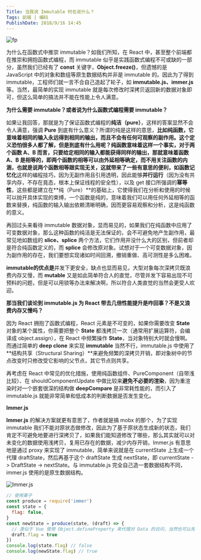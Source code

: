 ```yaml
---
Title: 当我说 Immutable 时在说什么？ 
Tags: 前端 | 编码
PublishDate: 2018/9/16 14:45
---
```


![fp](http://wx1.sinaimg.cn/large/007113CZgy1fvbdu2m0dnj30lc0aa3yq.jpg)

为什么在函数式中推崇 immutable？如我们所知，在 React 中，甚至整个前端都在推崇和拥抱函数式编程，而 immutable 似乎是实践函数式编程不可或缺的一部分，虽然我们已经有了 **const** 关键字，**Object.freeze()**，但遗憾的是 JavaScript 中的对象和数组等原生数据结构并非是 immutable 的。因此为了得到 immutable，工程师们就一言不合自己造起了轮子，如 **immutable.js、immer.js** 等。当然，最简单的实现 immutable 就是每次修改时深拷贝返回新的数据对象即可，但这么简单的搞法并不能在性能上令人满意。

**为什么需要 immutable？或者说为什么函数式编程需要 immutable？**

如果让我回答，那就是为了保证函数式编程的**纯洁（pure）**，这样的答案显然不会令人满意，强调 **Pure** 到底有什么意义？所谓的纯是这样的意思，**比如纯函数，它意味着相同的输入永远得到相同的输出，而且不会有任何可观察的副作用。**这个定义恐怕很多人都了解，但是到底有什么用呢？纯函数意味着这样一个事实，对于两个函数 A、B 而言，只要给定相同的输入都能获得同样的输出，那就意味着函数 A、B 是相等的，即两个函数的相等可以由外延相等确定，而不用关注函数的内涵，也就是说两个函数相等跟实现无关，这就带来了一些有意思的便利，如**函数记忆化**这样的编程技巧，因为无副作用且引用透明，因此能够**并行运行**（因为没有共享内存，不存在竟态，根本上保证线程的安全性），以及 get 接口所强调的**幂等性**，这些都是建立在**纯（Pure）**的基础上，它使得我们在分析和使用的时候可以抛开具体实现的束缚，一个函数是纯的，意味着我们可以用任何外延相等的函数来替换，纯函数的输入输出依赖清晰明确，因而更容易观察和分析，这是纯函数的意义。

再回过头来看待 immutable 数据对象，显而易见的，如果我们在纯函数中应用了可变数据对象，那么这种函数的纯洁是无法保证的，会不可避免地产生副作用，最常见地如数组的 **slice、splice** 两个方法，它们作用并没什么大的区别，但前者却是符合纯函数定义的，而 **splice** 会修改原对象。试想对于一个可变数据对象，因为副作用的存在，我们要想实现诸如时间回溯，撤销重做、高可测性是多么困难。

**immutable的优点是**并发下更安全，缺点也显而易见，大型对象每次深拷贝既浪费内存又慢，而 **mutable** 又是如此简单符合人的直觉，尽管并发下容易出现不可预料的问题，但是可以用锁等办法来解决啊，所以符合人类直觉的当然会更受人欢迎。

**那当我们谈论到 immutable.js 为 React 带去几倍性能提升是咋回事？不是又浪费内存又慢吗？** 

因为 React 拥抱了函数式编程，React 元素是不可变的，如果你需要改变 **State** 对象的某个属性，你需要把整个 **State** 都浅拷贝一次（通常用扩展运算符，会编译成 object.assign），在 React 中频繁操作 **State**，当对象特别大时就会慢啊。而通过简单的 **deep clone** 来实现 **immutable** 当然不行，immutable.js 中使用了**结构共享（Structural Sharing）**来避免频繁的深拷贝开销，即对象树中的节点改变时只修改受它影响的父节点，其它节点则共享。

再考虑在 React 中常见的优化措施，使用纯函数组件、PureComponent（自带浅比较）、在 shouldComponentUpdate 中做比较来**避免不必要的渲染**，因为重渲染时对一个嵌套很深的结构做 **deepCompare** 是非常耗性能的，而引入了 immutable.js 就能非常简单和低成本的判断数据是否发生变化。

**Immer.js**

**Immer.js** 的解决方案就更有意思了，作者就是搞 mobx 的那个，为了实现 immutable 我们不能对原状态做修改，因此为了基于原状态生成新的状态，我们肯定不可避免地要进行深拷贝了，如果我们能知道修改了哪些，那么其实就可以对未变化的数据使用浅拷贝，复用已存在的数据，减少内存开销，Immer.js 有意思地是通过 proxy 来实现了 immutable，简单来说就是在 currentState 上生成一个代理 draftState，然后再基于这个 draftState 生成 nextState，即 currentState -> DraftState -> nextState。与 immutable.js 完全自己造一套数据结构不同，immer.js 使用的是原生数据结构。

![Immer.js](https://github.com/mweststrate/immer/raw/master/images/hd/immer.png)

```javascript
// 使用栗子
const produce = require('immer')
const state = {
  flag: false,
}
const newState = produce(state, (draft) => {
  // 类似于 Vue 使用 Object.defineProperty 来代理对 Data 的访问，当然也可以用 Proxy 
  draft.flag = true
})
console.log(state.flag) // false
console.log(newState.flag) // true
```